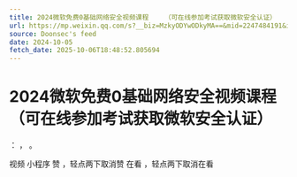 ```yaml
---
title: 2024微软免费0基础网络安全视频课程    （可在线参加考试获取微软安全认证）
url: https://mp.weixin.qq.com/s?__biz=MzkyODYwODkyMA==&mid=2247484191&idx=1&sn=a8f9f4507580d0677340fe358affc64b
source: Doonsec's feed
date: 2024-10-05
fetch_date: 2025-10-06T18:48:52.805694
---
```


# 2024微软免费0基础网络安全视频课程    （可在线参加考试获取微软安全认证）

：
，
。

视频
小程序
赞
，轻点两下取消赞
在看
，轻点两下取消在看